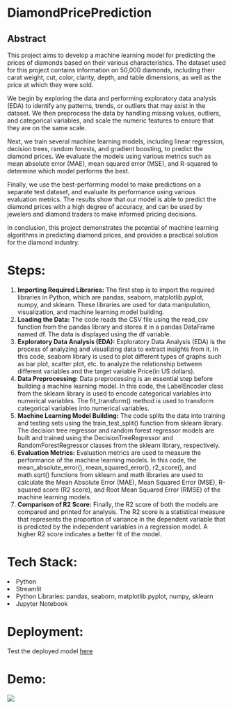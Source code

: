 # DiamondPricePrediction
<h2>Abstract</h2>
This project aims to develop a machine learning model for predicting the prices of diamonds based on their various characteristics. The dataset used for this project contains information on 50,000 diamonds, including their carat weight, cut, color, clarity, depth, and table dimensions, as well as the price at which they were sold.

We begin by exploring the data and performing exploratory data analysis (EDA) to identify any patterns, trends, or outliers that may exist in the dataset. We then preprocess the data by handling missing values, outliers, and categorical variables, and scale the numeric features to ensure that they are on the same scale.

Next, we train several machine learning models, including linear regression, decision trees, random forests, and gradient boosting, to predict the diamond prices. We evaluate the models using various metrics such as mean absolute error (MAE), mean squared error (MSE), and R-squared to determine which model performs the best.

Finally, we use the best-performing model to make predictions on a separate test dataset, and evaluate its performance using various evaluation metrics. The results show that our model is able to predict the diamond prices with a high degree of accuracy, and can be used by jewelers and diamond traders to make informed pricing decisions.

In conclusion, this project demonstrates the potential of machine learning algorithms in predicting diamond prices, and provides a practical solution for the diamond industry.

# Steps:
<ol>
<li><b>Importing Required Libraries:</b>
The first step is to import the required libraries in Python, which are pandas, seaborn, matplotlib.pyplot, numpy, and sklearn. These libraries are used for data manipulation, visualization, and machine learning model building.
  <li><b>Loading the Data:</b>
The code reads the CSV file using the read_csv function from the pandas library and stores it in a pandas DataFrame named df. The data is displayed using the df variable.
  <li><b>Exploratory Data Analysis (EDA):</b>
Exploratory Data Analysis (EDA) is the process of analyzing and visualizing data to extract insights from it. In this code, seaborn library is used to plot different types of graphs such as bar plot, scatter plot, etc. to analyze the relationship between different variables and the target variable Price(in US dollars).
    <li><b>Data Preprocessing:</b>
Data preprocessing is an essential step before building a machine learning model. In this code, the LabelEncoder class from the sklearn library is used to encode categorical variables into numerical variables. The fit_transform() method is used to transform categorical variables into numerical variables.
  <li><b>Machine Learning Model Building:</b>
The code splits the data into training and testing sets using the train_test_split() function from sklearn library. The decision tree regressor and random forest regressor models are built and trained using the DecisionTreeRegressor and RandomForestRegressor classes from the sklearn library, respectively.
  <li><b>Evaluation Metrics:</b>
Evaluation metrics are used to measure the performance of the machine learning models. In this code, the mean_absolute_error(), mean_squared_error(), r2_score(), and math.sqrt() functions from sklearn and math libraries are used to calculate the Mean Absolute Error (MAE), Mean Squared Error (MSE), R-squared score (R2 score), and Root Mean Squared Error (RMSE) of the machine learning models.
  <li><b>Comparison of R2 Score:</b>
Finally, the R2 score of both the models are compared and printed for analysis. The R2 score is a statistical measure that represents the proportion of variance in the dependent variable that is predicted by the independent variables in a regression model. A higher R2 score indicates a better fit of the model.
  </li></ol>
    
# Tech Stack:
<li>Python
<li>Streamlit
<li>Python Libraries: pandas, seaborn, matplotlib.pyplot, numpy, sklearn
<li>Jupyter Notebook

# Deployment:
Test the deployed model [here](https://diamondpriceprediction.streamlit.app/)

# Demo:
![](https://github.com/prernamittal/DiamondPricePrediction/blob/main/demo.gif)

